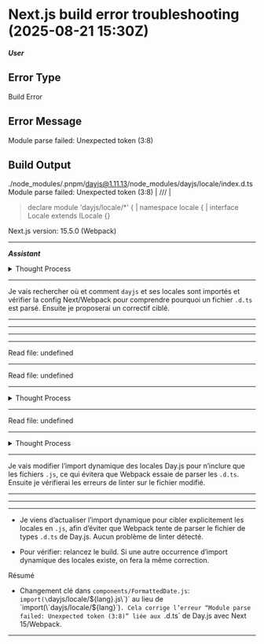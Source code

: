 <!-- Generated by SpecStory -->

# Next.js build error troubleshooting (2025-08-21 15:30Z)

_**User**_

## Error Type
Build Error

## Error Message
Module parse failed: Unexpected token (3:8)

## Build Output
./node_modules/.pnpm/dayjs@1.11.13/node_modules/dayjs/locale/index.d.ts
Module parse failed: Unexpected token (3:8)
| /// <reference path="./types.d.ts" />
| 
> declare module 'dayjs/locale/*' {
|   namespace locale {
|     interface Locale extends ILocale {}

Next.js version: 15.5.0 (Webpack)


---

_**Assistant**_

<think><details><summary>Thought Process</summary>**Searching for patterns in code**

I'm planning to run parallel searches for specific patterns in the code. I want to look for instances of "from 'dayjs," "require('dayjs," and "dayjs/locale." Additionally, I'll check the contents of the "lib/dayjs.js" file. I can call the grep function multiple times in parallel to make this efficient. It should give me a comprehensive view of how Day.js is being utilized!</details></think>

---

Je vais rechercher où et comment `dayjs` et ses locales sont importés et vérifier la config Next/Webpack pour comprendre pourquoi un fichier `.d.ts` est parsé. Ensuite je proposerai un correctif ciblé.

---



---



---



---

Read file: undefined

---

Read file: undefined

---

<think><details><summary>Thought Process</summary>**Updating date component**

I think it's best to make minimal changes, like updating `components/FormattedDate.js` to import from `.../${lang}.js`. I also need to consider removing 'transpilePackages: ['dayjs']' in next.config, although it may not be necessary. The primary goal is to fix the error quickly, so I'll go ahead and open `components/FormattedDate.js` now. It's exciting to tackle this! Let's get this sorted.</details></think>

---

Read file: undefined

---

<think><details><summary>Thought Process</summary>**Resolving build error**

I need to deal with a build error in Next.js 15.5.0, specifically with Webpack. It arises from parsing a TypeScript declaration file located in `node_modules/dayjs/locale/index.d.ts`. The error indicates that Webpack is misinterpreting this file as a JavaScript module, likely due to a dynamic import statement. The import path should lead to a JavaScript file, typically `index.js`. It seems Webpack isn't respecting the `"types"` field in the package.json, leading it to mistakenly attempt to parse the `.d.ts` file.
**Investigating transpile issues**

I think the issue might stem from the `transpilePackages: ['dayjs']` setting in `next.config.js`, which causes Next to transpile the dayjs package and inadvertently includes TypeScript files. Webpack tries to parse the `.d.ts` file, leading to parse errors. The dynamic import context could be causing Webpack to utilize `require.context` and scan all file types, including `.d.ts`, even though it typically doesn't include them. Next.js configuration might allow `.ts` and `.tsx`, but there might be no specific filter for `.d.ts` files causing these parsing attempts.
**Addressing Webpack parsing issues**

Even though Webpack typically ignores `.d.ts` files because no loader processes them, it seems to have tried to parse one, resulting in an error due to TypeScript syntax. A common workaround is to specify the extension in dynamic imports, so instead of importing from `dayjs/locale/*`, I could revise it to `import('dayjs/locale/${lang}.js')`. However, to avoid issues, I might also consider using `dayjs.locale(lang)` with the `LocalizedFormat` plugin instead. I'll need to update `FormattedDate.js` on line 16 and check if `transpilePackages: ['dayjs']` is necessary since Next 15 uses SWC for TypeScript.
**Configuring Webpack**

We can set up Webpack to ignore `.d.ts` files either by using `module.rules` with an ignore loader or by removing `.d.ts` from `resolve.extensions`. However, a simpler solution is to just add `.js` to the dynamic import. Since this change is minor, I think I can skip creating a todo list. I need to follow the status update guidelines, including updates before and after any tool calls. I'll edit `components/FormattedDate.js` using `apply_patch`, ensuring I maintain the correct two-space indentation in the file.
**Making changes to imports**

It seems we need to ensure we preserve the indentation style, which appears to be two spaces. Since I'm only changing line 16, I'll use `apply_patch` to implement that. The parsing issue arose from trying to read `index.d.ts` due to dynamic imports, so switching to `.js` should resolve this. I should verify that this is the only dynamic import in `FormattedDate`. I’ll also run lints on the edited file afterward to check for errors. 

The update will change the import statement to:

From:
`loaded[lang] ??= import('dayjs/locale/${lang}').then(`

To:
`loaded[lang] ??= import('dayjs/locale/${lang}.js').then(`

Let’s go ahead and apply that patch!</details></think>

---

Je vais modifier l’import dynamique des locales Day.js pour n’inclure que les fichiers `.js`, ce qui évitera que Webpack essaie de parser les `.d.ts`. Ensuite je vérifierai les erreurs de linter sur le fichier modifié.

---



---



---

- Je viens d’actualiser l’import dynamique pour cibler explicitement les locales en `.js`, afin d’éviter que Webpack tente de parser le fichier de types `.d.ts` de Day.js. Aucun problème de linter détecté.

- Pour vérifier: relancez le build. Si une autre occurrence d’import dynamique des locales existe, on fera la même correction.

Résumé
- Changement clé dans `components/FormattedDate.js`: `import(\`dayjs/locale/${lang}.js\`)` au lieu de `import(\`dayjs/locale/${lang}\`)`. Cela corrige l’erreur “Module parse failed: Unexpected token (3:8)” liée aux `.d.ts` de Day.js avec Next 15/Webpack.

---

